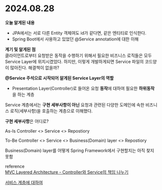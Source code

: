 # 2024.08.28

**오늘 알게된 내용**

- JPA에서는 서로 다른 Entity 객체여도 id가 같다면, 같은 엔티티로 인식한다.
- Spring Boot에서 사용하고 있었던 @Service annotation에 대한 이해

**계기 및 알게된 점**  
클라이언트로부터 요청받은 동작을 수행하기 위해서 필요한 비즈니스 로직들은 모두 Service Layer에 위치시켰었다. 하지만, 이렇게 개발하게되면 Service 파일의 코드양이 많아진다.
해결책이 없을까?

**@Service 주석으로 시작되어 알게된 Service Layer의 역할**

- Presentation Layer(Controller)로 들어온 요청 **동작**에 대하여 필요한 **하위동작**을 하는 계층

Service 계층에서는 **구현 세부사항이 아닌** 요청과 관련된 다양한 도메인에 속한 비즈니스 로직(세부사항)을 호출하는 계층으로
이해했다.

**구현 세부사항**은 어디로?

As-Is
Controller <> Service <> Repostiory

To-Be
Controller <> Service <> Business(Domain) layer <> Repostiory

Business(Domain) layer를 어떻게 Spring Framework에서 구현할지는 아직 찾지 못함

reference  
[MVC Layered Architecture - Controller와 Service의 책임 나누기](https://umbum.dev/1066/#layer%EB%A5%BC-%EC%99%9C-%EB%B6%84%EB%A6%AC%ED%95%A0%EA%B9%8C-layer%EB%A5%BC-%EB%B6%84%EB%A6%AC%ED%95%9C%EB%8B%A4%EB%8A%94-%EA%B2%83%EC%97%90%EB%8A%94-%EC%96%B4%EB%96%A4-%EC%9D%98%EB%AF%B8%EA%B0%80-%EC%9E%88%EB%8A%94%EA%B0%80)

[서비스 계층에 대하여](https://dusdn1702.github.io/study/40)
